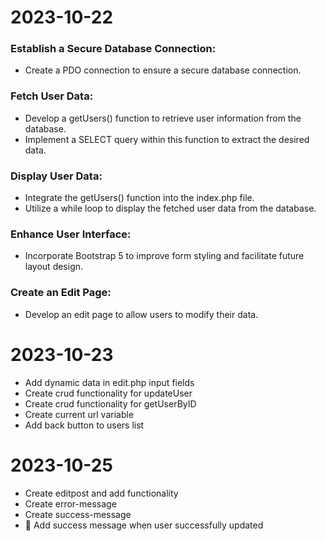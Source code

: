 # 2023-10-22

### Establish a Secure Database Connection:

-  Create a PDO connection to ensure a secure database connection.

### Fetch User Data:

-  Develop a getUsers() function to retrieve user information from the database.
-  Implement a SELECT query within this function to extract the desired data.

### Display User Data:

-  Integrate the getUsers() function into the index.php file.
-  Utilize a while loop to display the fetched user data from the database.

### Enhance User Interface:

-  Incorporate Bootstrap 5 to improve form styling and facilitate future layout design.

### Create an Edit Page:

-  Develop an edit page to allow users to modify their data.

# 2023-10-23

-  Add dynamic data in edit.php input fields
-  Create crud functionality for updateUser
-  Create crud functionality for getUserByID
-  Create current url variable
-  Add back button to users list

# 2023-10-25

-  Create editpost and add functionality
-  Create error-message
-  Create success-message
-  🔁 Add success message when user successfully updated

